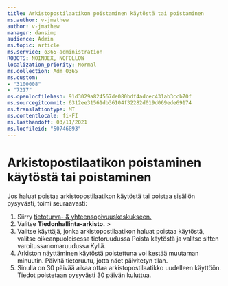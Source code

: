 ```yaml
---
title: Arkistopostilaatikon poistaminen käytöstä tai poistaminen
ms.author: v-jmathew
author: v-jmathew
manager: dansimp
audience: Admin
ms.topic: article
ms.service: o365-administration
ROBOTS: NOINDEX, NOFOLLOW
localization_priority: Normal
ms.collection: Adm_O365
ms.custom:
- "3100008"
- "7217"
ms.openlocfilehash: 91d3029a824567de080bdf4adcec431ab3ccb70f
ms.sourcegitcommit: 6312ee31561db36104f32282d019d069ede69174
ms.translationtype: MT
ms.contentlocale: fi-FI
ms.lasthandoff: 03/11/2021
ms.locfileid: "50746893"
---
```

# <a name="disable-or-delete-an-archive-mailbox"></a>Arkistopostilaatikon poistaminen käytöstä tai poistaminen

Jos haluat poistaa arkistopostilaatikon käytöstä tai poistaa sisällön pysyvästi, toimi seuraavasti:

1. Siirry [tietoturva- & yhteensopivuuskeskukseen.]( https://go.microsoft.com/fwlink/p/?linkid=2077143)
2. Valitse **Tiedonhallinta-arkisto.**  >  
3. Valitse käyttäjä, jonka arkistopostilaatikon haluat poistaa käytöstä, valitse  oikeanpuoleisessa  tietoruudussa Poista käytöstä ja valitse sitten varoitussanomaruudussa Kyllä.
4. Arkiston näyttäminen käytöstä poistettuna voi kestää muutaman minuutin. Päivitä tietoruutu, jotta näet päivitetyn tilan.
5. Sinulla on 30 päivää aikaa ottaa arkistopostilaatikko uudelleen käyttöön. Tiedot poistetaan pysyvästi 30 päivän kuluttua.
